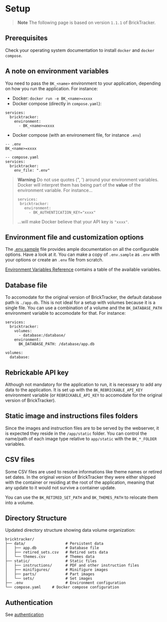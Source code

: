 # Setup

> **Note**
> The following page is based on version `1.1.1` of BrickTracker.

## Prerequisites

Check your operating system documentation to install `docker` and `docker compose`.

## A note on environment variables

You need to pass the `BK_<name>` environment to your application, depending on how you run the application.
For instance:

- Docker: `docker run -e BK_<name>=xxxx`
- Docker compose (directly in `compose.yaml`):

```
services:
  bricktracker:
    environment:
      - BK_<name>=xxxx
```

- Docker compose (with an environement file, for instance `.env`)

```
-- .env
BK_<name>=xxxx

-- compose.yaml
services:
  bricktracker:
    env_file: ".env"
```

> **Warning**
> Do not use quotes (", ') around your environment variables.
> Docker will interpret them has being part of the **value** of the environment variable.
> For instance...
>
> ```
> services:
>  bricktracker:
>    environment:
>      - BK_AUTHENTICATION_KEY="xxxx"
> ```
>
> ...will make Docker believe that your API key is `"xxxx"`.

## Environment file and customization options

The [.env.sample](../.env.sample) file provides ample documentation on all the configurable options. Have a look at it.
You can make a copy of `.env.sample` as `.env` with your options or create an `.env` file from scratch.

[Environment Variables Reference](env.md) contains a table of the available variables.

## Database file

To accomodate for the original version of BrickTracker, the default database path is `./app.db`.
This is not ideal for a setup with volumes because it is a single file.
You can use a combination of a volume and the `BK_DATABASE_PATH` environment variable to accomodate for that.
For instance:

```
services:
  bricktracker:
    volumes:
      - database:/database/
    environment:
      BK_DATABASE_PATH: /database/app.db

volumes:
  database:
```

## Rebrickable API key

Although not mandatory for the application to run, it is necessary to add any data to the application.
It is set up with the `BK_REBRICKABLE_API_KEY` environment variable (or `REBRICKABLE_API_KEY` to accomodate for the original version of BrickTracker).

## Static image and instructions files folders

Since the images and instruction files are to be served by the webserver, it is expected they reside in the `/app/static` folder.
You can control the name/path of each image type relative to `app/static` with the `BK_*_FOLDER` variables.

## CSV files

Some CSV files are used to resolve informations like theme names or retired set dates.
In the original version of BrickTracker they were either shipped with the container or residing at the root of the application, meaning that any update to it would not survive a container update.

You can use the `BK_RETIRED_SET_PATH` and `BK_THEMES_PATH` to relocate them into a volume.

## Directory Structure

Updated directory structure showing data volume organization:
```
bricktracker/
├── data/                  # Persistent data
│   ├── app.db             # Database file
│   ├── retired_sets.csv   # Retired sets data
│   └── themes.csv         # Themes data
├── static/                # Static files
│   ├── instructions/      # PDF and other instruction files
│   ├── minifigures/       # Minifigure images
│   ├── parts/             # Part images
│   └── sets/              # Set images
├── .env                   # Environment configuration
└── compose.yaml     # Docker compose configuration
```

## Authentication

See [authentication](authentication.md)
